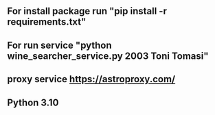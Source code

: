 ## For install package run "pip install -r requirements.txt"
## For run service "python wine_searcher_service.py 2003 Toni Tomasi"
## proxy service https://astroproxy.com/

## Python 3.10
